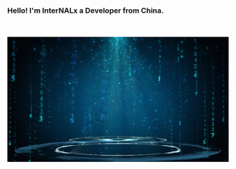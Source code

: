 ### Hello! I'm InterNALx a Developer from China.

<br />
<br />
  <img align="left" alt="GIF" src="https://github.com/InterNALXz/InterNALXz/blob/main/R.gif" />

